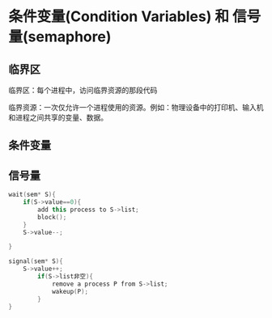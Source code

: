 # 条件变量(Condition Variables) 和 信号量(semaphore)
## 临界区

临界区：每个进程中，访问临界资源的那段代码

临界资源：一次仅允许一个进程使用的资源。例如：物理设备中的打印机、输入机和进程之间共享的变量、数据。

## 条件变量
## 信号量
```cpp
wait(sem* S){
    if(S->value==0){
        add this process to S->list;
        block();
    }
    S->value--;

}               

signal(sem* S){
    S->value++;
        if(S->list非空){
            remove a process P from S->list;
            wakeup(P);
        }
}
```